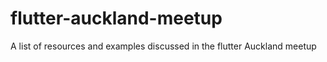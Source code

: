 # flutter-auckland-meetup
A list of resources and examples discussed in the flutter Auckland meetup
